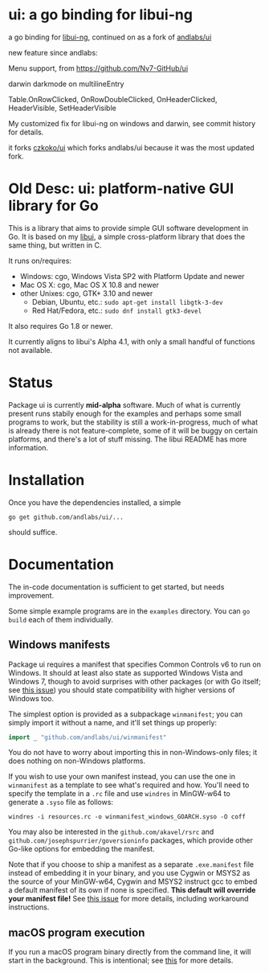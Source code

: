 # ui: a go binding for libui-ng

a go binding for [libui-ng](https://github.com/libui-ng/libui-ng), continued on as a fork of [andlabs/ui](https://github.com/andlabs/ui)


new feature since andlabs:

Menu support, from https://github.com/Nv7-GitHub/ui

darwin darkmode on multilineEntry

Table.OnRowClicked, OnRowDoubleClicked, OnHeaderClicked, HeaderVisible, SetHeaderVisible

My customized fix for libui-ng on windows and darwin, see commit history for details.


it forks [czkoko/ui](github.com/czkoko/ui) which forks andlabs/ui because it was the most updated fork.

# Old Desc: ui: platform-native GUI library for Go

This is a library that aims to provide simple GUI software development in Go. It is based on my [libui](https://github.com/andlabs/libui), a simple cross-platform library that does the same thing, but written in C.

It runs on/requires:

- Windows: cgo, Windows Vista SP2 with Platform Update and newer
- Mac OS X: cgo, Mac OS X 10.8 and newer
- other Unixes: cgo, GTK+ 3.10 and newer
	- Debian, Ubuntu, etc.: `sudo apt-get install libgtk-3-dev`
	- Red Hat/Fedora, etc.: `sudo dnf install gtk3-devel`

It also requires Go 1.8 or newer.

It currently aligns to libui's Alpha 4.1, with only a small handful of functions not available.

# Status

Package ui is currently **mid-alpha** software. Much of what is currently present runs stabily enough for the examples and perhaps some small programs to work, but the stability is still a work-in-progress, much of what is already there is not feature-complete, some of it will be buggy on certain platforms, and there's a lot of stuff missing. The libui README has more information.

# Installation

Once you have the dependencies installed, a simple

```
go get github.com/andlabs/ui/...
```

should suffice.

# Documentation

The in-code documentation is sufficient to get started, but needs improvement.

Some simple example programs are in the `examples` directory. You can `go build` each of them individually.

## Windows manifests

Package ui requires a manifest that specifies Common Controls v6 to run on Windows. It should at least also state as supported Windows Vista and Windows 7, though to avoid surprises with other packages (or with Go itself; see [this issue](https://github.com/golang/go/issues/17835)) you should state compatibility with higher versions of Windows too.

The simplest option is provided as a subpackage `winmanifest`; you can simply import it without a name, and it'll set things up properly:

```go
import _ "github.com/andlabs/ui/winmanifest"
```

You do not have to worry about importing this in non-Windows-only files; it does nothing on non-Windows platforms.

If you wish to use your own manifest instead, you can use the one in `winmanifest` as a template to see what's required and how. You'll need to specify the template in a `.rc` file and use `windres` in MinGW-w64 to generate a `.syso` file as follows:

```
windres -i resources.rc -o winmanifest_windows_GOARCH.syso -O coff
```

You may also be interested in the `github.com/akavel/rsrc` and `github.com/josephspurrier/goversioninfo` packages, which provide other Go-like options for embedding the manifest.

Note that if you choose to ship a manifest as a separate `.exe.manifest` file instead of embedding it in your binary, and you use Cygwin or MSYS2 as the source of your MinGW-w64, Cygwin and MSYS2 instruct gcc to embed a default manifest of its own if none is specified. **This default will override your manifest file!** See [this issue](https://github.com/Alexpux/MSYS2-packages/issues/454) for more details, including workaround instructions.

## macOS program execution

If you run a macOS program binary directly from the command line, it will start in the background. This is intentional; see [this](https://github.com/andlabs/libui#why-does-my-program-start-in-the-background-on-os-x-if-i-run-from-the-command-line) for more details.

